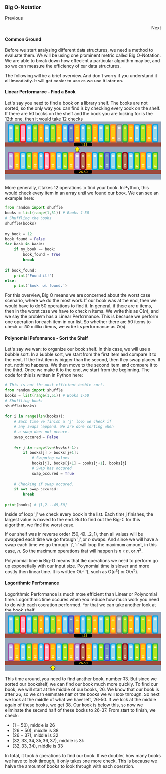 ### Big O-Notation
Previous<div style="text-align: right"> Next </div>

#### Common Ground
Before we start analysing different data structures, we need a method to evaluate them. We will be using one prominent metric called Big O-Notation. We are able to break down how effecient a particular algorithm may be, and so we can measure the efficiency of our data structures.

The following will be a brief overview. And don't worry if you understand it all imeadiatly. It will get easier to use as we use it later on.

#### Linear Performance - Find a Book
Let's say you need to find a book on a library shelf. The books are not sorted, so the only way you can find is by checking every book on the shelf.
If there are 50 books on the shelf and the book you are looking for is the 12th one, then it would take 12 checks. 
![](./images/bookshelf12.bmp)

More generally, it takes 12 operations to find your book. In Python, this would check every item in an array until we found our book. We can see an example here:
```python
from random import shuffle
books = list(range(1,51)) # Books 1-50
# Shuffling the books
shuffle(books)

my_book = 12
book_found = False
for book in books:
    if my_book == book:
        book_found = True
        break

if book_found:
    print('Found it!')
else:
    print('Book not found.')
```
For this overview, Big O means we are concerned about the worst case scenario, where we do the most work. If our book was at the end, then we would have to do 50 operations to find it.
In general, if there are $n$ items, then in the worst case we have to check n items. We write this as O($n$), and we say the problem has a Linear Performance. This is because we perform one operation for each item in our list. So whether there are 50 items to check or 50 million items, we write its performance as O($n$).

#### Polynomial Peformance - Sort the Shelf
Let's say we want to organize our book shelf. In this case, we will use a bubble sort. In a bubble sort, we start from the first item and compare it to the next. If the first item is bigger than the second, then they swap places. If not, nothing happens. We then move to the second item, and compare it to the third. Once we make it to the end, we start from the beginning. The code for this is written in Python here:
```python
# This is not the most efficient bubble sort.
from random import shuffle
books = list(range(1,51)) # Books 1-50
# Shuffling books
shuffle(books)

for i in range(len(books)):
    # Each time we finish a 'j' loop we check if
    # any swaps happend. We are done sorting when
    # a swap does not occure.
    swap_occured = False

    for j in range(len(books)-1):
        if books[j] > books[j+1]:
            # Swapping values
            books[j], books[j+1] = books[j+1], books[j]
            # Swap has occured
            swap_occured = True

    # Checking if swap occured.
    if not swap_occured:
        break

print(books) # [1,2...49,50]
```
Inside of loop 'j' we check every book in the list. Each time j finishes, the largest value is moved to the end. But to find out the Big-O for this algorithm, we find the worst case. 

If our shelf was in reverse order ($50,49...2,1$), then all values will be swapped each time we go through 'j', or $n$ swaps. And since we will have a swap each time we go through 'j', 'i' will loop the maximum amount, in this case, $n$. So the maximum operations that will happen is $n \times n$, or $n^2$.

Polynomial time in Big-O means that the operations we need to perform go up exponetially with our input size. Polynomial time is slower and more costly then linear time. It is written O($n^m$), such as O($n^2$) or O($n^3$).

#### Logorithmic Performance

Logorithmic Performance is much more efficient than Linear or Polynomial time. Logorithmic time occures when you reduce how much work you need to do with each operation performed. For that we can take another look at the book shelf.
![](./images/bookshelf50.bmp)

This time around, you need to find another book, number $33$. But since we sorted our bookshelf, we can find our book much more quickly. To find our book, we will start at the middle of our books, $26$. We know that our book is after $26$, so we can eliminate half of the books we will look through. So next we look at the middle of what we have left, $26$-$50$. If we look at the middle again of these books, we get $38$. Our book is below this, so now we eliminate the second half of these books to $26$-$37$. From start to finish, we check:
- $(1-50)$, middle is $26$
- $(26-50)$, middle is $38$
- $(26-37)$, middle is $32$
- $(32, 33, 34, 35, 36, 37)$, middle is $35$
- $(32, 33, 34)$, middle is $33$

In total, it took 5 operations to find our book. If we doubled how many books we have to look through, it only takes one more check. This is because we halve the amount of books to look through with each operation.


